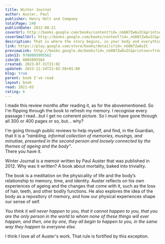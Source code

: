 ```yaml
---  
title: Winter Journal  
author: Auster, Paul  
publisher: Henry Holt and Company  
totalPage: 240  
publishDate: 2012-08-21  
coverUrl: http://books.google.com/books/content?id=_nG6N7Zw6uIC&printsec=frontcover&img=1&zoom=1&edge=curl&source=gbs_api  
coverSmallUrl: http://books.google.com/books/content?id=_nG6N7Zw6uIC&printsec=frontcover&img=1&zoom=5&edge=curl&source=gbs_api  
description: That is where the story begins, in your body and everything will end in the body as well. On January 3, 2011, exactly one month before his sixty-fourth birthday, internationally acclaimed novelist Paul Auster sat down and wrote the first entry of Winter Journal, his unorthodox, beautifully wrought examination of his own life, as seen through the history of his body. Auster takes us from childhood to the brink of old age as he summons forth a universe of physical sensation, of pleasures and pains, moving from the awakening of sexual desire as an adolescent to the ever deepening bonds of married love, from meditations on eating and sleeping to the "scalding, epiphanic moment of clarity" in 1978 that set him on a new course as a writer.  
link: https://play.google.com/store/books/details?id=_nG6N7Zw6uIC  
previewLink: http://books.google.de/books?id=_nG6N7Zw6uIC&printsec=frontcover&dq=Paul+Auster,+Winter+Journal&hl=&as_pt=BOOKS&cd=3&source=gbs_api  
isbn13: 9780805095562  
isbn10: 080509556X  
created: 2023-07-31T21:02  
updated: 2023-12-24T22:02:58+01:00  
blog: true  
parent: book I've read  
layout: book  
read: 2021-03  
rating: 6  
---  
```

  
I made this review months after reading it, as for the abovementioned. So I'm flipping through the book to refresh my memory. I recognise every passage I read...but I get no coherent picture. So I must have gone through all 300 or 400 pages or so, but... why?    
  
I'm going through public reviews to help myself, and find, in the Guardian, that it is a _"rambling, informal collection of memories, musings, and minutiae, presented in the second person and loosely connected by the themes of ageing and the body"_.  
There you have it.  
  
Winter Journal is a memoir written by Paul Auster that was published in 2012.  Why was it written? A book about mortality, baked into triviality.   
  
The book is a meditation on the physicality of life and the body’s relationship to memory, time, and identity. Auster reflects on his own experiences of ageing and the changes that come with it, such as the loss of hair, teeth, and other bodily functions. He also explores the idea of the body as a repository of memory, and how our physical experiences shape our sense of self.  
  
_You think it will never happen to you, that it cannot happen to you, that you are the only person in the world to whom none of these things will ever happen, and then, one by one, they all begin to happen to you, in the same way they happen to everyone else._  
  
I think I love all of Auster's work.  That rule is fortified by this exception.
